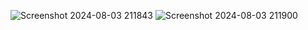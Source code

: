 
![Screenshot 2024-08-03 211843](https://github.com/user-attachments/assets/6226457b-9305-4af2-b83a-883471feaf3d)
![Screenshot 2024-08-03 211900](https://github.com/user-attachments/assets/f702850d-0435-4bfc-bb8b-8afc426c9777)
